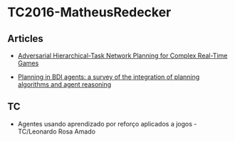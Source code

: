 # TC2016-MatheusRedecker

## Articles

- [Adversarial Hierarchical-Task Network Planning for Complex Real-Time Games](http://ijcai.org/papers15/Papers/IJCAI15-236.pdf)

- [Planning in BDI agents: a survey of the integration of planning algorithms and agent reasoning](http://journals.cambridge.org/download.php?file=%2FKER%2FKER30_01%2FS0269888913000337a.pdf&code=f7114d6160913887e332fec41a70bb64)

## TC

- Agentes usando aprendizado por reforço aplicados a jogos - TC/Leonardo Rosa Amado